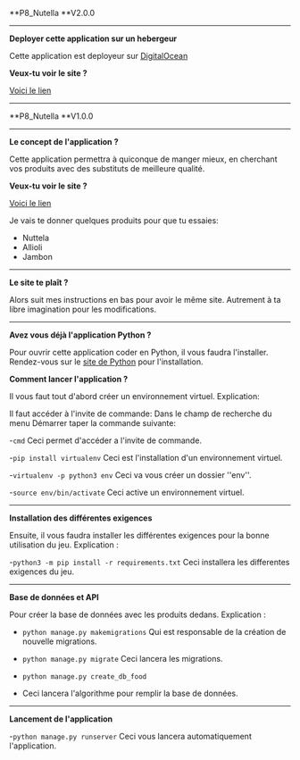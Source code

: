 **P8_Nutella 
**V2.0.0

-----------------

**Deployer cette application sur un hebergeur**

Cette application est deployeur sur [DigitalOcean](https://www.digitalocean.com/)

**Veux-tu voir le site ?**

[Voici le lien](http://46.101.115.45/)

-----------------

**P8_Nutella 
**V1.0.0

-----------------

**Le concept de l'application ?**

Cette application permettra à quiconque de manger mieux, en cherchant vos produits avec des substituts de meilleure qualité.

**Veux-tu voir le site ?**

[Voici le lien](https://purbeurre68.herokuapp.com/)

Je vais te donner quelques produits pour que tu essaies:
- Nuttela
- Allioli
- Jambon

-----------------

**Le site te plaît ?**

Alors suit mes instructions en bas pour avoir le même site.
Autrement à ta libre imagination pour les modifications.

-----------------

**Avez vous déjà l'application Python ?**

Pour ouvrir cette application coder en Python, il vous faudra l'installer.
Rendez-vous sur le [site de Python](https://www.python.org/) pour l'installation.

**Comment lancer l'application ?**

Il vous faut tout d'abord créer un environnement virtuel.
Explication:

Il faut accéder à l'invite de commande:
Dans le champ de recherche du menu Démarrer taper la commande suivante:

-`cmd`
Ceci permet d'accéder a l'invite de commande.

-`pip install virtualenv`
Ceci est l'installation d'un environnement virtuel.

-`virtualenv -p python3 env`
Ceci va vous créer un dossier ''env''.

-`source env/bin/activate`
Ceci active un environnement virtuel.

-----------------

**Installation des différentes exigences**


Ensuite, il vous faudra installer les différentes exigences pour la bonne utilisation du jeu.
Explication :

-`python3 -m pip install -r requirements.txt`
Ceci installera les differentes exigences du jeu.

-----------------

**Base de données et API**

Pour créer la base de données avec les produits dedans.
Explication :

- `python manage.py makemigrations`
Qui est responsable de la création de nouvelle migrations.

- `python manage.py migrate`
Ceci lancera les migrations.

- `python manage.py create_db_food`
- Ceci lancera l'algorithme pour remplir la base de données.


-----------------

**Lancement de l'application**

-`python manage.py runserver`
Ceci vous lancera automatiquement l'application.
